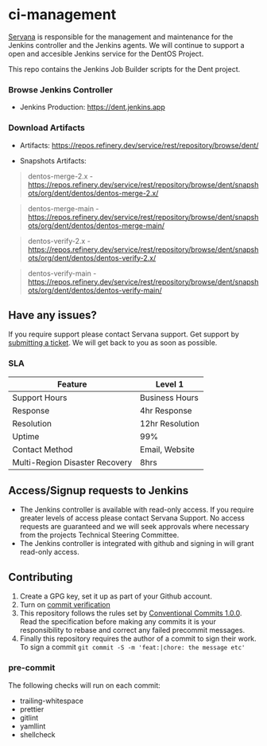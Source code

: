 # ci-management

[Servana](https://servanamanaged.com) is responsible for the management and maintenance for the Jenkins controller and the Jenkins agents. We will continue to support a open and accesible Jenkins service for the DentOS Project.

This repo contains the Jenkins Job Builder scripts for the Dent project.

### Browse Jenkins Controller

-   Jenkins Production: https://dent.jenkins.app

### Download Artifacts

-   Artifacts: https://repos.refinery.dev/service/rest/repository/browse/dent/

-   Snapshots Artifacts:

> dentos-merge-2.x   - https://repos.refinery.dev/service/rest/repository/browse/dent/snapshots/org/dent/dentos/dentos-merge-2.x/

> dentos-merge-main  - https://repos.refinery.dev/service/rest/repository/browse/dent/snapshots/org/dent/dentos/dentos-merge-main/

> dentos-verify-2.x  - https://repos.refinery.dev/service/rest/repository/browse/dent/snapshots/org/dent/dentos/dentos-verify-2.x/

> dentos-verify-main - https://repos.refinery.dev/service/rest/repository/browse/dent/snapshots/org/dent/dentos/dentos-verify-main/

## Have any issues?

If you require support please contact Servana support. Get support by [submitting a ticket](https://support.servanamanaged.com/support/tickets/new?ticket_form=request_support). We will get back to you as soon as possible.

### SLA

| **Feature**                    | **Level 1**     |
| ------------------------------ | --------------- |
| Support Hours                  | Business Hours  |
| Response                       | 4hr Response    |
| Resolution                     | 12hr Resolution |
| Uptime                         | 99%             |
| Contact Method                 | Email, Website  |
| Multi-Region Disaster Recovery | 8hrs            |

## Access/Signup requests to Jenkins

-   The Jenkins controller is available with read-only access. If you require greater levels of access please contact Servana Support. No access requests are guaranteed and we will seek approvals where necessary from the projects Technical Steering Committee.
-   The Jenkins controller is integrated with github and signing in will grant read-only access.

## Contributing

1. Create a GPG key, set it up as part of your Github account.
2. Turn on [commit verification](https://docs.github.com/en/authentication/managing-commit-signature-verification/about-commit-signature-verification)
3. This repository follows the rules set by [Conventional Commits 1.0.0](https://www.conventionalcommits.org/en/v1.0.0/). Read the specification before making any commits it is your responsibility to rebase and correct any failed precommit messages.
4. Finally this repository requires the author of a commit to sign their work. To sign a commit `git commit -S -m 'feat:|chore: the message etc'`

### pre-commit

The following checks will run on each commit:

-   trailing-whitespace
-   prettier
-   gitlint
-   yamllint
-   shellcheck
